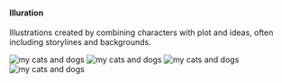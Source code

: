 #### Illuration
Illustrations created by combining characters with plot and ideas, often including storylines and backgrounds.


![my cats and dogs](http://celiang.oss-cn-hangzhou.aliyuncs.com/measurement/2022-11/28/Lje5pphpvMW1th1669620085221128.jpg)
![my cats and dogs](http://celiang.oss-cn-hangzhou.aliyuncs.com/measurement/2022-11/28/95o4GphpF6Hudc1669620086221128.jpg)
![my cats and dogs](http://celiang.oss-cn-hangzhou.aliyuncs.com/measurement/2022-11/28/LIanbphpEduxsc1669620092221128.jpg)
![my cats and dogs](http://celiang.oss-cn-hangzhou.aliyuncs.com/measurement/2022-11/28/DWHJXphpeE8ajt1669620097221128.jpg)